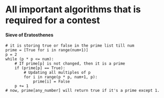# All important algorithms that is required for a contest

#### Sieve of Eratosthenes
```
# it is storing true or false in the prime list till num
prime = [True for i in range(num+1)]
p = 2
while (p * p <= num):
    # If prime[p] is not changed, then it is a prime
    if (prime[p] == True):
        # Updating all multiples of p
        for i in range(p * p, num+1, p):
            prime[i] = False
    p += 1
# now, prime[any_number] will return true if it's a prime except 1.
```


